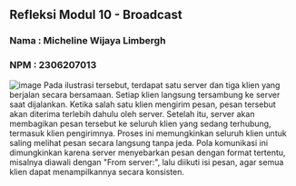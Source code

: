 ## Refleksi Modul 10 - Broadcast

### Nama : Micheline Wijaya Limbergh
### NPM : 2306207013

![image](https://github.com/user-attachments/assets/31f17db3-2cf7-4930-a8c2-7228c1df771b)
Pada ilustrasi tersebut, terdapat satu server dan tiga klien yang berjalan secara bersamaan. Setiap klien langsung tersambung ke server saat dijalankan. Ketika salah satu klien mengirim pesan, pesan tersebut akan diterima terlebih dahulu oleh server. Setelah itu, server akan membagikan pesan tersebut ke seluruh klien yang sedang terhubung, termasuk klien pengirimnya. Proses ini memungkinkan seluruh klien untuk saling melihat pesan secara langsung tanpa jeda. Pola komunikasi ini dimungkinkan karena server menyebarkan pesan dengan format tertentu, misalnya diawali dengan "From server:", lalu diikuti isi pesan, agar semua klien dapat menampilkannya secara konsisten.
